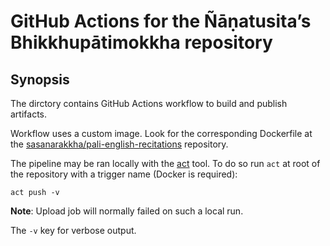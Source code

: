 # GitHub Actions for the Ñāṇatusita’s Bhikkhupātimokkha repository

## Synopsis

The dirctory contains GitHub Actions workflow to build and publish artifacts.

Workflow uses a custom image. Look for the corresponding Dockerfile at the
[sasanarakkha/pali-english-recitations](https://github.com/sasanarakkha/pali-english-recitations/blob/main/.github/)
repository.

The pipeline may be ran locally with the [act](https://github.com/nektos/act)
tool. To do so run `act` at root of the repository with a trigger name
(Docker is required):

```shell
act push -v
```

__Note__: Upload job will normally failed on such a local run.

The `-v` key for verbose output.
